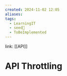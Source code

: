```yaml
---
created: 2024-11-02 12:05
aliases: 
tags:
  - LearningIT
  - seed🌱
  - ToBeImplemented
---
```


link: [[API]]

# API Throttling
